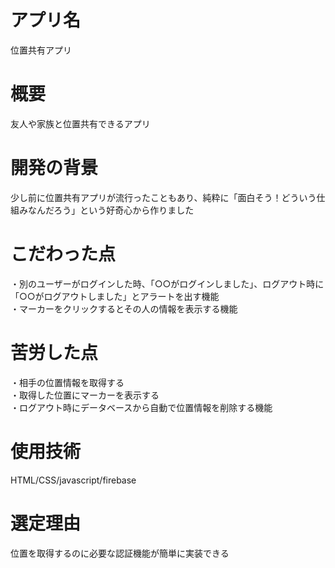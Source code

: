 # アプリ名

位置共有アプリ

# 概要

友人や家族と位置共有できるアプリ

# 開発の背景

少し前に位置共有アプリが流行ったこともあり、純粋に「面白そう！どういう仕組みなんだろう」という好奇心から作りました

# こだわった点

・別のユーザーがログインした時、「○○がログインしました」、ログアウト時に「○○がログアウトしました」とアラートを出す機能  
・マーカーをクリックするとその人の情報を表示する機能

# 苦労した点

・相手の位置情報を取得する  
・取得した位置にマーカーを表示する  
・ログアウト時にデータベースから自動で位置情報を削除する機能

# 使用技術
HTML/CSS/javascript/firebase

# 選定理由

位置を取得するのに必要な認証機能が簡単に実装できる
